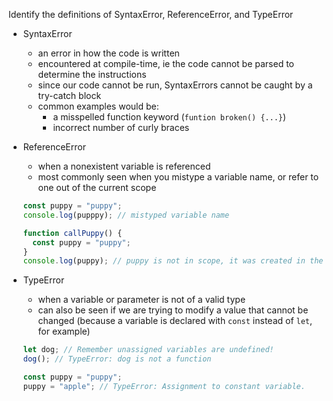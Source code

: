 Identify the definitions of SyntaxError, ReferenceError, and TypeError

- SyntaxError
  - an error in how the code is written
  - encountered at compile-time, ie the code cannot be parsed to determine the instructions
  - since our code cannot be run, SyntaxErrors cannot be caught by a try-catch block
  - common examples would be:
    - a misspelled function keyword (`funtion broken() {...}`)
    - incorrect number of curly braces
- ReferenceError

  - when a nonexistent variable is referenced
  - most commonly seen when you mistype a variable name, or refer to one out of the current scope

  ```javascript
  const puppy = "puppy";
  console.log(pupppy); // mistyped variable name
  ```

  ```javascript
  function callPuppy() {
    const puppy = "puppy";
  }
  console.log(puppy); // puppy is not in scope, it was created in the callPuppy function
  ```

- TypeError

  - when a variable or parameter is not of a valid type
  - can also be seen if we are trying to modify a value that cannot be changed (because a variable is declared with `const` instead of `let`, for example)

  ```javascript
  let dog; // Remember unassigned variables are undefined!
  dog(); // TypeError: dog is not a function

  const puppy = "puppy";
  puppy = "apple"; // TypeError: Assignment to constant variable.
  ```
